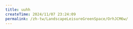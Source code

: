 ```yaml
---
title: uuhh
createTime: 2024/11/07 23:24:09
permalink: /zh-tw/LandscapeLeisureGreenSpace/OrhJCM6w/
---
```

